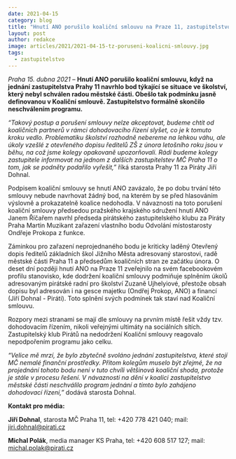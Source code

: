 ```yaml
---
date: 2021-04-15
category: blog
title: "Hnutí ANO porušilo koaliční smlouvu na Praze 11, zastupitelstvo skončilo neschválením programu"
layout: post
author: redakce
image: articles/2021/2021-04-15-tz-poruseni-koalicni-smlouvy.jpg
tags: 
  - zastupitelstvo
---
```


*Praha 15. dubna 2021* – **Hnutí ANO porušilo koaliční smlouvu, když na jednání zastupitelstva Prahy 11 navrhlo bod týkající se situace ve školství, který nebyl schválen radou městské části. Obešlo tak podmínku jasně definovanou v Koaliční smlouvě. Zastupitelstvo formálně skončilo neschválením programu.**

*“Takový postup a porušení smlouvy nelze akceptovat, budeme chtít od koaličních partnerů v rámci dohodovacího řízení slyšet, co je k tomuto kroku vedlo. Problematiku školství rozhodně nebereme na lehkou váhu, ale úkoly vzešlé z otevřeného dopisu ředitelů ZŠ z února letošního roku jsou v běhu, na což jsme kolegy opakovaně upozorňovali. Rádi budeme kolegy zastupitele informovat na jednom z dalších zastupitelstev MČ Praha 11 o tom, jak se podněty podařilo vyřešit,”* říká starosta Prahy 11 za Piráty Jiří Dohnal.

Podpisem koaliční smlouvy se hnutí ANO zavázalo, že po dobu trvání této smlouvy nebude navrhovat žádný bod, na kterém by se před hlasováním výslovně a prokazatelně koalice nedohodla. V návaznosti na toto porušení koaliční smlouvy předsedou pražského krajského sdružení hnutí ANO Janem Říčařem navrhl předseda pirátského zastupitelského klubu za Piráty Praha Martin Muzikant zařazení vlastního bodu Odvolání místostarosty Ondřeje Prokopa z funkce.

Záminkou pro zařazení neprojednaného bodu je kriticky laděný Otevřený dopis ředitelů základních škol Jižního Města adresovaný starostovi, radě městské části Praha 11 a předsedům koaličních stran ze začátku února. O deset dní později hnutí ANO na Praze 11 zveřejnilo na svém facebookovém profilu stanovisko, kde dodržení koaliční smlouvy podmiňuje splněním úkolů adresovaným pirátské radní pro školství Zuzaně Ujhelyiové, přestože obsah dopisu byl adresován i na gesce majetku (Ondřej Prokop, ANO) a financí (Jiří Dohnal - Piráti). Toto splnění svých podmínek tak staví nad Koaliční smlouvu.

Rozpory mezi stranami se mají dle smlouvy na prvním místě řešit vždy tzv. dohodovacím řízením, nikoli veřejnými ultimáty na sociálních sítích. Zastupitelský klub Pirátů na nedodržení Koaliční smlouvy reagovalo nepodpořením programu jako celku.

*“Velice mě mrzí, že bylo zbytečně svoláno jednání zastupitelstva, které stojí MČ nemalé finanční prostředky. Přitom kolegům muselo být zřejmé, že na projednání tohoto bodu není v tuto chvíli většinová koaliční shoda, protože je stále v procesu řešení. V návaznosti na dění v koalici zastupitelstvo městské části neschválilo program jednání a tímto bylo zahájeno dohodovací řízení,”* dodává starosta Dohnal. 



**Kontakt pro média:**

**Jiří Dohnal**, starosta MČ Praha 11, tel: +420 778 421 040; mail: jiri.dohnal@pirati.cz

**Michal Polák**, media manager KS Praha, tel: +420 608 517 127; mail: michal.polak@pirati.cz
